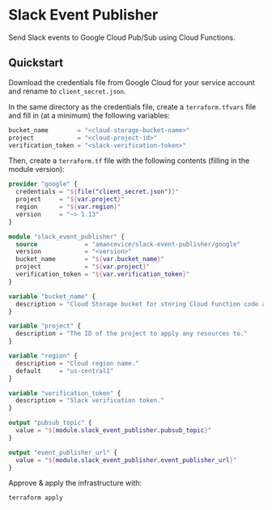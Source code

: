 # Slack Event Publisher

Send Slack events to Google Cloud Pub/Sub using Cloud Functions.

## Quickstart

Download the credentials file from Google Cloud for your service account and rename to `client_secret.json`.

In the same directory as the credentials file, create a `terraform.tfvars` file and fill in (at a minimum) the following variables:

```terraform
bucket_name        = "<cloud-storage-bucket-name>"
project            = "<cloud-project-id>"
verification_token = "<slack-verification-token>"
```

Then, create a `terraform.tf` file with the following contents (filling in the module version):

```terraform
provider "google" {
  credentials = "${file("client_secret.json")}"
  project     = "${var.project}"
  region      = "${var.region}"
  version     = "~> 1.13"
}

module "slack_event_publisher" {
  source             = "amancevice/slack-event-publisher/google"
  version            = "<version>"
  bucket_name        = "${var.bucket_name}"
  project            = "${var.project}"
  verification_token = "${var.verification_token}"
}

variable "bucket_name" {
  description = "Cloud Storage bucket for storing Cloud Function code archives."
}

variable "project" {
  description = "The ID of the project to apply any resources to."
}

variable "region" {
  description = "Cloud region name."
  default     = "us-central1"
}

variable "verification_token" {
  description = "Slack verification token."
}

output "pubsub_topic" {
  value = "${module.slack_event_publisher.pubsub_topic}"
}

output "event_publisher_url" {
  value = "${module.slack_event_publisher.event_publisher_url}"
}
```

Approve & apply the infrastructure with:

```
terraform apply
```
